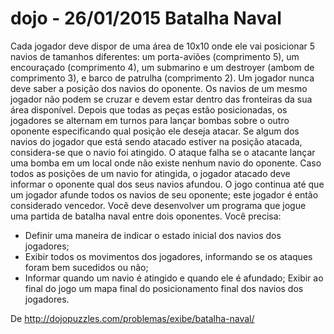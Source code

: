# dojo - 26/01/2015 Batalha Naval

Cada jogador deve dispor de uma área de 10x10 onde ele vai posicionar 5 navios de tamanhos diferentes: um porta-aviões (comprimento 5), um encouraçado (comprimento 4), um submarino e um destroyer (ambom de comprimento 3), e barco de patrulha (comprimento 2). Um jogador nunca deve saber a posição dos navios do oponente. Os navios de um mesmo jogador não podem se cruzar e devem estar dentro das fronteiras da sua área disponível.
Depois que todas as peças estão posicionadas, os jogadores se alternam em turnos para lançar bombas sobre o outro oponente especificando qual posição ele deseja atacar. Se algum dos navios do jogador que está sendo atacado estiver na posição atacada, considera-se que o navio foi atingido. O ataque falha se o atacante lançar uma bomba em um local onde não existe nenhum navio do oponente.
Caso todos as posições de um navio for atingida, o jogador atacado deve informar o oponente qual dos seus navios afundou. O jogo continua até que um jogador afunde todos os navios de seu oponente; este jogador é então considerado vencedor.
Você deve desenvolver um programa que jogue uma partida de batalha naval entre dois oponentes. Você precisa:
* Definir uma maneira de indicar o estado inicial dos navios dos jogadores;
* Exibir todos os movimentos dos jogadores, informando se os ataques foram bem sucedidos ou não;
* Informar quando um navio é atingido e quando ele é afundado;
Exibir ao final do jogo um mapa final do posicionamento final dos navios dos jogadores.

De http://dojopuzzles.com/problemas/exibe/batalha-naval/